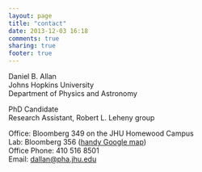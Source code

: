 ```yaml
---
layout: page
title: "contact"
date: 2013-12-03 16:18
comments: true
sharing: true
footer: true
---
```

Daniel B. Allan  
Johns Hopkins University  
Department of Physics and Astronomy  
 
PhD Candidate  
Research Assistant, Robert L. Leheny group  

Office: Bloomberg 349 on the JHU Homewood Campus  
Lab: Bloomberg 356 ([handy Google map](https://maps.google.com/maps/ms?msid=214577895908106916248.00048e90bb2a3a6dcbc56&msa=0))  
Office Phone: 410 516 8501  
Email: dallan@pha.jhu.edu  
